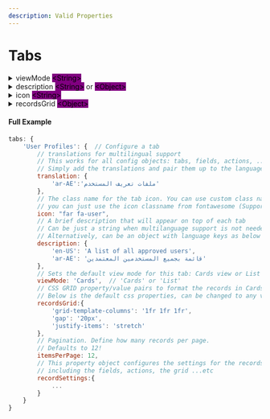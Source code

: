 ```yaml
---
description: Valid Properties
---
```


# Tabs



<details>

<summary>viewMode <mark style="background-color:purple;">&#x3C;String></mark></summary>

Sets the default view mode for this tab.

#### Values

* "Cards"\
  <mark style="color:blue;">View this tab in Cards Mode</mark>
* "List"\
  <mark style="color:blue;">View this tab in List Mode</mark>&#x20;

</details>

<details>

<summary>description <mark style="background-color:purple;">&#x3C;String></mark> or <mark style="background-color:purple;">&#x3C;Object></mark></summary>

Description text to be displayed on top of the current Tab

#### Values

* \<String>\
  <mark style="color:blue;">Description text to be displayed on top of the current Tab, in all languages</mark>

<!---->

*   \<Object>

    <mark style="color:blue;">An Object containing key/value pairs, with the description for each language.</mark>\ <mark style="color:blue;">Example:</mark>\


    ```
    description: {
      'en-US': 'A list of all approved users',			
      'ar-AE': 'قائمة بجميع المستخدمين المعتمدين'
    }
    ```

</details>

<details>

<summary>icon <mark style="background-color:purple;">&#x3C;String></mark></summary>

Shows an Icon for this Tab to appear above the Tab Name

#### Values

* \<String>\
  <mark style="color:blue;">Classname of the icon. If you include fontawesome, you can add the classname in this property and the icon will appear formatted appropriatley</mark>

</details>

<details>

<summary>recordsGrid <mark style="background-color:purple;">&#x3C;Object></mark></summary>

An Object Literal of CSS GRID properties to arrange the records.



#### Values

*   \<Object>

    <mark style="color:blue;">An Object containing key/value pairs of any valid CSS properties inside a CSS GRID container</mark>\ <mark style="color:blue;">Default (if ommitted):</mark>\


    ```json
    recordsGrid:{				
    	'grid-template-columns': '1fr 1fr 1fr',
    	'gap': '20px',
    	'justify-items': 'stretch'					
    }
    ```

</details>

#### Full Example

```javascript
tabs: {
	'User Profiles': {	// Configure a tab
		// translations for multilingual support
		// This works for all config objects: tabs, fields, actions, ...etc
		// Simply add the translations and pair them up to the language code that is passed to the dashboard in the config object
		translation: {
			'ar-AE':'ملفات تعريف المستخدم'
		},
		// The class name for the tab icon. You can use custom class names (add them to theme.css), or if you include the fontawesome library
		// you can just use the icon classname from fontawesome (Supports fontawesome)
		icon: "far fa-user",
		// A brief description that will appear on top of each tab
		// Can be just a string when multilanguage support is not needed
		// Alternatively, can be an object with language keys as below for multilingual support
		description: {
			'en-US': 'A list of all approved users',
			'ar-AE': 'قائمة بجميع المستخدمين المعتمدين'
		},	
		// Sets the default view mode for this tab: Cards view or List view
		viewMode: 'Cards',	// 'Cards' or 'List'
		// CSS GRID property/value pairs to format the records in Cards view.
		// Below is the default css properties, can be changed to any valid CSS proeprty/value pairs
		recordsGrid:{				
			'grid-template-columns': '1fr 1fr 1fr',
			'gap': '20px',
			'justify-items': 'stretch'					
		},
		// Pagination. Define how many records per page.
		// Defaults to 12!
		itemsPerPage: 12,
		// This property object configures the settings for the records,
		// including the fields, actions, the grid ...etc
		recordSettings:{
			...
		}
	}
}
```
